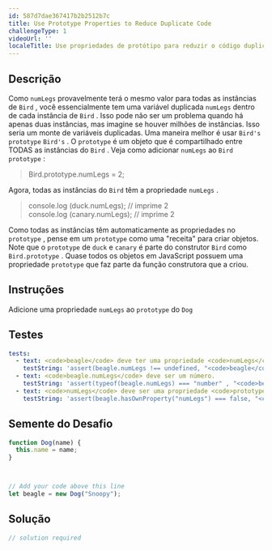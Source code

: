 ```yaml
---
id: 587d7dae367417b2b2512b7c
title: Use Prototype Properties to Reduce Duplicate Code
challengeType: 1
videoUrl: ''
localeTitle: Use propriedades de protótipo para reduzir o código duplicado
---
```


## Descrição
<section id="description"> Como <code>numLegs</code> provavelmente terá o mesmo valor para todas as instâncias de <code>Bird</code> , você essencialmente tem uma variável duplicada <code>numLegs</code> dentro de cada instância de <code>Bird</code> . Isso pode não ser um problema quando há apenas duas instâncias, mas imagine se houver milhões de instâncias. Isso seria um monte de variáveis ​​duplicadas. Uma maneira melhor é usar <code>Bird&#39;s</code> <code>prototype</code> <code>Bird&#39;s</code> . O <code>prototype</code> é um objeto que é compartilhado entre TODAS as instâncias do <code>Bird</code> . Veja como adicionar <code>numLegs</code> ao <code>Bird prototype</code> : <blockquote> Bird.prototype.numLegs = 2; </blockquote> Agora, todas as instâncias do <code>Bird</code> têm a propriedade <code>numLegs</code> . <blockquote> console.log (duck.numLegs); // imprime 2 <br> console.log (canary.numLegs); // imprime 2 </blockquote> Como todas as instâncias têm automaticamente as propriedades no <code>prototype</code> , pense em um <code>prototype</code> como uma &quot;receita&quot; para criar objetos. Note que o <code>prototype</code> de <code>duck</code> e <code>canary</code> é parte do construtor <code>Bird</code> como <code>Bird.prototype</code> . Quase todos os objetos em JavaScript possuem uma propriedade <code>prototype</code> que faz parte da função construtora que a criou. </section>

## Instruções
<section id="instructions"> Adicione uma propriedade <code>numLegs</code> ao <code>prototype</code> do <code>Dog</code> </section>

## Testes
<section id='tests'>

```yml
tests:
  - text: <code>beagle</code> deve ter uma propriedade <code>numLegs</code> .
    testString: 'assert(beagle.numLegs !== undefined, "<code>beagle</code> should have a <code>numLegs</code> property.");'
  - text: <code>beagle.numLegs</code> deve ser um número.
    testString: 'assert(typeof(beagle.numLegs) === "number" , "<code>beagle.numLegs</code> should be a number.");'
  - text: <code>numLegs</code> deve ser uma propriedade <code>prototype</code> e não uma propriedade <code>own</code> .
    testString: 'assert(beagle.hasOwnProperty("numLegs") === false, "<code>numLegs</code> should be a <code>prototype</code> property not an <code>own</code> property.");'

```

</section>

## Semente do Desafio
<section id='challengeSeed'>

<div id='js-seed'>

```js
function Dog(name) {
  this.name = name;
}



// Add your code above this line
let beagle = new Dog("Snoopy");

```

</div>



</section>

## Solução
<section id='solution'>

```js
// solution required
```
</section>
